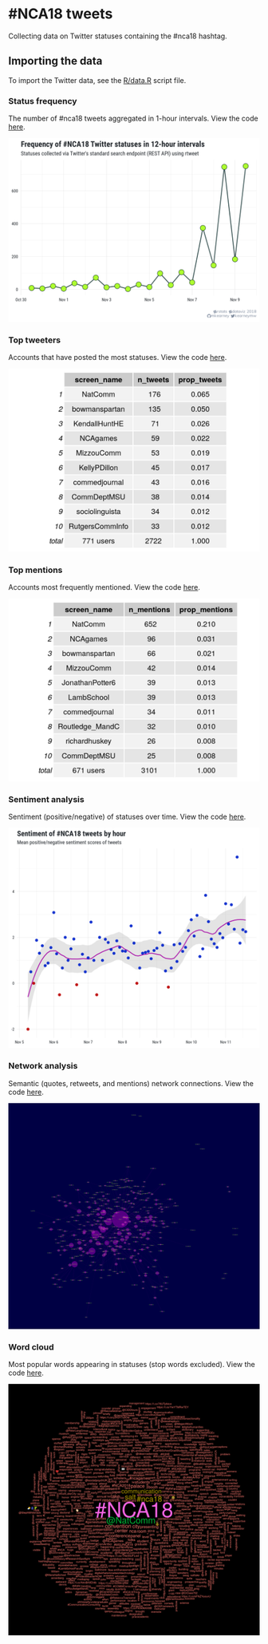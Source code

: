 # #NCA18 tweets
Collecting data on Twitter statuses containing the #nca18 hashtag.

## Importing the data
To import the Twitter data, see the [R/data.R](R/data.R) script file.

### Status frequency
The number of #nca18 tweets aggregated in 1-hour intervals. View the
code [here](R/time_series.R).

![](nca18-ts.png)

### Top tweeters
Accounts that have posted the most statuses. View the code
[here](R/freq_tables.R).

![](nca18-usrs.png)

### Top mentions
Accounts most frequently mentioned. View the code
[here](R/freq_tables.R).

![](nca18-ats.png)

### Sentiment analysis
Sentiment (positive/negative) of statuses over time. View the code
[here](R/sentiment_analysis.R).

![](nca18-sa.png)

### Network analysis
Semantic (quotes, retweets, and mentions) network connections. View
the code [here](R/network_analysis.R).

![](nca18-network.png)

### Word cloud
Most popular words appearing in statuses (stop words excluded). View
the code [here](R/word_cloud.R).

![](nca18-wc.png)
